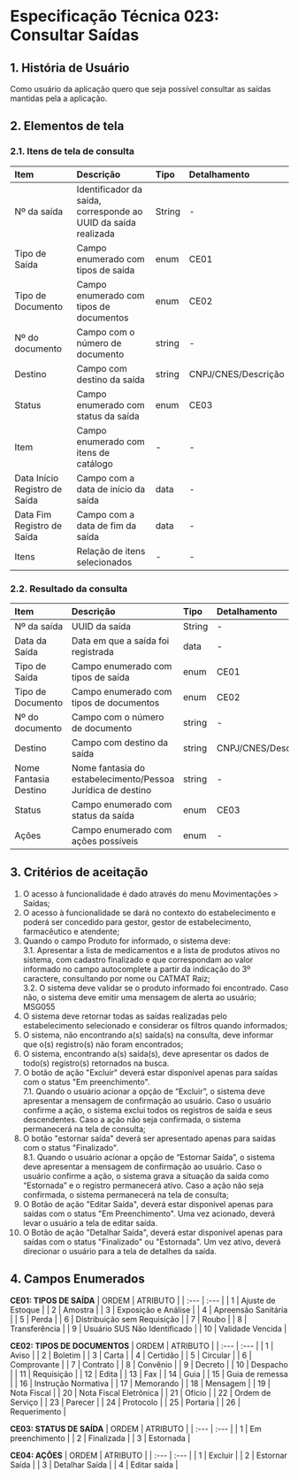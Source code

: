 # Especificação Técnica 023: Consultar Saídas

## 1. História de Usuário

Como usuário da aplicação quero que seja possível consultar as saídas mantidas pela a aplicação.

## 2. Elementos de tela

### 2.1. Itens de tela de consulta

| Item | Descrição | Tipo | Detalhamento |
| :--- | :--- | :--- | :--- |
| Nº da saída | Identificador da saída, corresponde ao UUID da saída realizada | String | - |
| Tipo de Saída | Campo enumerado com tipos de saída | enum | CE01 |
| Tipo de Documento | Campo enumerado com tipos de documentos | enum | CE02 |
| Nº do documento | Campo com o número de documento | string | - |
| Destino | Campo com destino da saída | string | CNPJ/CNES/Descrição |
| Status | Campo enumerado com status da saída | enum | CE03 |
| Item | Campo enumerado com itens de catálogo | - | - | - |
| Data Início Registro de Saída | Campo com a data de início da saída | data | - |
| Data Fim Registro de Saída | Campo com a data de fim da saída | data | - |
| Itens | Relação de itens selecionados | - | - | - |

### 2.2. Resultado da consulta

| Item | Descrição | Tipo | Detalhamento |
| :--- | :--- | :--- | :--- |
| Nº da saída | UUID da saída | String | - |
| Data da Saída | Data em que a saída foi registrada | data | - |
| Tipo de Saída | Campo enumerado com tipos de saída | enum | CE01 |
| Tipo de Documento | Campo enumerado com tipos de documentos | enum | CE02 |
| Nº do documento | Campo com o número de documento | string | - |
| Destino | Campo com destino da saída | string | CNPJ/CNES/Descrição |
| Nome Fantasia Destino | Nome fantasia do estabelecimento/Pessoa Jurídica de destino | string | - |
| Status | Campo enumerado com status da saída | enum | CE03 |
| Ações | Campo enumerado com ações possíveis | enum | - | CE04 |

## 3. Critérios de aceitação

1. O acesso à funcionalidade é dado através do menu Movimentações > Saídas;
2. O acesso à funcionalidade se dará no contexto do estabelecimento e poderá ser concedido para gestor, gestor de estabelecimento, farmacêutico e atendente;
3. Quando o campo Produto for informado, o sistema deve:  
3.1. Apresentar a lista de medicamentos e a lista de produtos ativos no sistema, com cadastro finalizado e que correspondam ao valor informado no campo autocomplete a partir da indicação do 3º caractere, consultando por nome ou CATMAT Raiz;  
3.2. O sistema deve validar se o produto informado foi encontrado. Caso não, o sistema deve emitir uma mensagem de alerta ao usuário; MSG055
4. O sistema deve retornar todas as saídas realizadas pelo estabelecimento selecionado e considerar os filtros quando informados;
5. O sistema, não encontrando a(s) saída(s) na consulta, deve informar que o(s) registro(s) não foram encontrados;
6. O sistema, encontrando a(s) saída(s), deve apresentar os dados de todo(s) registro(s) retornados na busca.
7. O botão de ação "Excluir" deverá estar disponível apenas para saídas com o status "Em preenchimento".  
7.1. Quando o usuário acionar a opção de “Excluir”, o sistema deve apresentar a mensagem de confirmação ao usuário. Caso o usuário confirme a ação, o sistema exclui todos os registros de saída e seus descendentes. Caso a ação não seja confirmada, o sistema permanecerá na tela de consulta;
8. O botão "estornar saída" deverá ser apresentado apenas para saídas com o status "Finalizado".  
8.1. Quando o usuário acionar a opção de “Estornar Saída”, o sistema deve apresentar a mensagem de confirmação ao usuário. Caso o usuário confirme a ação, o sistema grava a situação da saída como “Estornada” e o registro permanecerá ativo. Caso a ação não seja confirmada, o sistema permanecerá na tela de consulta;
9. O Botão de ação "Editar Saída", deverá estar disponível apenas para saídas com o status "Em Preenchimento". Uma vez acionado, deverá levar o usuário a tela de editar saída.
10. O Botão de ação "Detalhar Saída", deverá estar disponível apenas para saídas com o status "Finalizado" ou "Estornada". Um vez ativo, deverá direcionar o usuário para a tela de detalhes da saída.

## 4. Campos Enumerados

**CE01: TIPOS DE SAÍDA**
| ORDEM | ATRIBUTO |
| :--- | :--- |
| 1 | Ajuste de Estoque |
| 2 | Amostra |
| 3 | Exposição e Análise |
| 4 | Apreensão Sanitária |
| 5 | Perda |
| 6 | Distribuição sem Requisição |
| 7 | Roubo |
| 8 | Transferência |
| 9 | Usuário SUS Não Identificado |
| 10 | Validade Vencida |
  

**CE02: TIPOS DE DOCUMENTOS**
| ORDEM | ATRIBUTO |
| :--- | :--- |
| 1 | Aviso |
| 2 | Boletim |
| 3 | Carta |
| 4 | Certidão |
| 5 | Circular |
| 6 | Comprovante |
| 7 | Contrato |
| 8 | Convênio |
| 9 | Decreto |
| 10 | Despacho |
| 11 | Requisição |
| 12 | Edita |
| 13 | Fax |
| 14 | Guia |
| 15 | Guia de remessa |
| 16 | Instrução Normativa |
| 17 | Memorando |
| 18 | Mensagem |
| 19 | Nota Fiscal |
| 20 | Nota Fiscal Eletrônica |
| 21 | Ofício |
| 22 | Ordem de Serviço |
| 23 | Parecer |
| 24 | Protocolo |
| 25 | Portaria |
| 26 | Requerimento |
  


**CE03: STATUS DE SAÍDA**
| ORDEM | ATRIBUTO |
| :--- | :--- |
| 1 | Em preenchimento |
| 2 | Finalizada |
| 3 | Estornada |

  

**CE04: AÇÕES**
| ORDEM | ATRIBUTO |
| :--- | :--- |
| 1 | Excluir |
| 2 | Estornar Saída |
| 3 | Detalhar Saída |
| 4 | Editar saída |